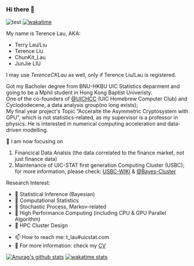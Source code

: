 ### Hi there 👋


![test](https://img.shields.io/badge/dynamic/json?color=0084ff&label=Zhihu%7CGitHub&query=%24.data.totalSubs&url=https%3A%2F%2Fapi.spencerwoo.com%2Fsubstats%2F%3Fsource%3Dsspai%26queryKey%3D%26source%3Dzhihu%26queryKey%3Dterencecklau%26source%3Dgithub%26queryKey%3DTerenceLiu98)
[![wakatime](https://wakatime.com/badge/user/25d03452-69b8-44af-8139-b294d1d17263.svg)](https://wakatime.com/@25d03452-69b8-44af-8139-b294d1d17263)

<!--
**TerenceLiu98/TerenceLiu98** is a ✨ _special_ ✨ repository because its `README.md` (this file) appears on your GitHub profile.

Here are some ideas to get you started:

- 🔭 I’m currently working on ...
- 🌱 I’m currently learning ...
- 👯 I’m looking to collaborate on ...
- 🤔 I’m looking for help with ...
- 💬 Ask me about ...
- 📫 How to reach me: ...
- 😄 Pronouns: ...
- ⚡ Fun fact: ...
-->

My name is Terence Lau, AKA:

- Terry Lau/Liu
- Terence Liu
- ChunKit_Lau
- JunJie LIU

I may use *TerenceCKLau* as well, only if Terence Liu/Lau is registered.

Got my Bacholer degree from BNU-HKBU UIC Statistics deparment and going to be a Mphil student in Hong Kong Baptist Univeristy. <br>
One of the co-founders of [@UICHCC](https://uichcc.com) (UIC Homebrew Computer Club) and Cyclododecene, a data analysis group(no long exists);<br>
My final year project's Topic “Acceralte the Asymmetric Cryptosystem with GPU”, which is not statistics-related, as my supervisor is a professor in physics. He is interested in numerical computing acceleration and data-driven modelling.

🔭  I am now focusing on 
  1. Financical Data Analsis (the data correlated to the finance market, not just finance data)
  2. Maintenance of UIC-STAT first generation Computing Cluster (USBC); for more information, please check: [USBC-WIKI](https://yuque.com/usbc/usbc-wiki/) & [@Bayes-Cluster](https://github.com/Bayes-Cluster)

Research Interest:
* 🚩 Statistical Inference (Bayesian)
* 🚩 Computational Statistics
* 🚩 Stochastic Process, Markov-related
* 🚩 High Performance Computing (including CPU & GPU Parallel Algorithm)
* 🚩 HPC Cluster Design

- 📫 How to reach me: t_lau#uicstat.com
- 📃 For more information: check my [CV](https://terenceliu98.github.io/Docs/CV.pdf)


[![Anurag's github stats](https://github-readme-stats.vercel.app/api?username=TerenceLiu98)](https://github.com/anuraghazra/github-readme-stats) 
[![wakatime stats](https://github-readme-stats.vercel.app/api/wakatime?username=TerenceLiu98)](https://github.com/anuraghazra/github-readme-stats)
